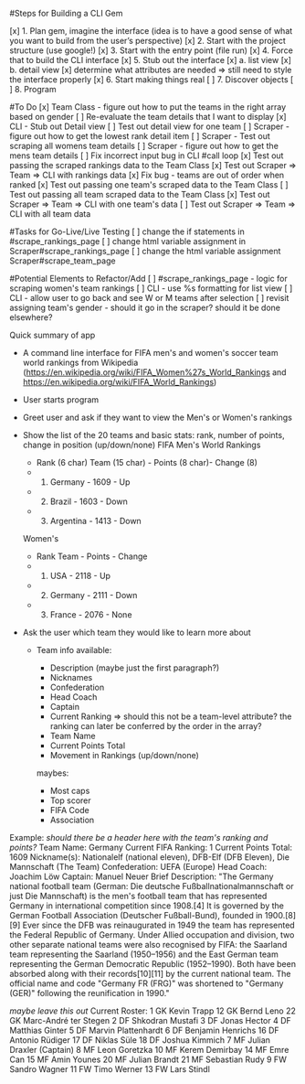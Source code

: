 #Steps for Building a CLI Gem

[x] 1. Plan gem, imagine the interface (idea is to have a good sense of what you want to build from the user’s perspective)
[x] 2. Start with the project structure (use google!)
[x] 3. Start with the entry point (file run)
[x] 4. Force that to build the CLI interface
[x] 5. Stub out the interface
  [x] a. list view
  [x] b. detail view
    [x] determine what attributes are needed
  => still need to style the interface properly
[x] 6. Start making things real
[ ] 7. Discover objects
[ ] 8. Program

#To Do
[x] Team Class - figure out how to put the teams in the right array based on gender
[ ] Re-evaluate the team details that I want to display
[x] CLI - Stub out Detail view
[ ] Test out detail view for one team 
[ ] Scraper - figure out how to get the lowest rank detail item
[ ] Scraper - Test out scraping all womens team details
[ ] Scraper - figure out how to get the mens team details
[ ] Fix incorrect input bug in CLI #call loop
[x] Test out passing the scraped rankings data to the Team Class
[x] Test out Scraper => Team => CLI with rankings data
[x] Fix bug - teams are out of order when ranked
[x] Test out passing one team's scraped data to the Team Class
[ ] Test out passing all team scraped data to the Team Class
[x] Test out Scraper => Team => CLI with one team's data
[ ] Test out Scraper => Team => CLI with all team data

#Tasks for Go-Live/Live Testing
[ ] change the if statements in #scrape_rankings_page
[ ] change html variable assignment in Scraper#scrape_rankings_page
[ ] change the html variable assignment Scraper#scrape_team_page

#Potential Elements to Refactor/Add
[ ] #scrape_rankings_page - logic for scraping women's team rankings
[ ] CLI - use %s formatting for list view
[ ] CLI - allow user to go back and see W or M teams after selection
[ ] revisit assigning team's gender - should it go in the scraper? should it be done elsewhere?


Quick summary of app

+ A command line interface for FIFA men's and women's soccer team world rankings from Wikipedia (https://en.wikipedia.org/wiki/FIFA_Women%27s_World_Rankings and https://en.wikipedia.org/wiki/FIFA_World_Rankings)

+ User starts program

+ Greet user and ask if they want to view the Men's or Women's rankings

+ Show the list of the 20 teams and basic stats: rank, number of points, change in position (up/down/none)
  FIFA Men's World Rankings
  + Rank (6 char)  Team (15 char) - Points (8 char)- Change (8)
  + 1.   Germany - 1609 - Up
  + 2.   Brazil - 1603 - Down
  + 3.   Argentina - 1413 - Down

  Women's
  + Rank   Team - Points - Change
  + 1.   USA - 2118 - Up
  + 2.   Germany - 2111 - Down
  + 3.   France - 2076 - None


+ Ask the user which team they would like to learn more about
  + Team info available:
    + Description (maybe just the first paragraph?)
    + Nicknames
    + Confederation
    + Head Coach
    + Captain
    + Current Ranking => should this not be a team-level attribute? the ranking can later be conferred by the order in the array?
    + Team Name
    + Current Points Total
    + Movement in Rankings (up/down/none)

    maybes:
    + Most caps
    + Top scorer
    + FIFA Code
    + Association

Example:
*should there be a header here with the team's ranking and points?*
Team Name: Germany
Current FIFA Ranking: 1
Current Points Total: 1609
Nickname(s): Nationalelf (national eleven), DFB-Elf (DFB Eleven), Die Mannschaft (The Team)
Confederation: UEFA (Europe)
Head Coach: Joachim Löw
Captain: Manuel Neuer
Brief Description:
"The Germany national football team (German: Die deutsche Fußballnationalmannschaft or just Die Mannschaft) is the men's football team that has represented Germany in international competition since 1908.[4] It is governed by the German Football Association (Deutscher Fußball-Bund), founded in 1900.[8][9] Ever since the DFB was reinaugurated in 1949 the team has represented the Federal Republic of Germany. Under Allied occupation and division, two other separate national teams were also recognised by FIFA: the Saarland team representing the Saarland (1950–1956) and the East German team representing the German Democratic Republic (1952–1990). Both have been absorbed along with their records[10][11] by the current national team. The official name and code "Germany FR (FRG)" was shortened to "Germany (GER)" following the reunification in 1990."

*maybe leave this out*
Current Roster:
1	GK	Kevin Trapp
12	GK	Bernd Leno
22	GK	Marc-André ter Stegen
2	DF	Shkodran Mustafi
3	DF	Jonas Hector
4	DF	Matthias Ginter
5	DF	Marvin Plattenhardt
6	DF	Benjamin Henrichs
16	DF	Antonio Rüdiger
17	DF	Niklas Süle
18	DF	Joshua Kimmich
7	MF	Julian Draxler (Captain)
8	MF	Leon Goretzka
10	MF	Kerem Demirbay
14	MF	Emre Can
15	MF	Amin Younes
20	MF	Julian Brandt
21	MF	Sebastian Rudy
9	FW	Sandro Wagner
11	FW	Timo Werner
13	FW	Lars Stindl

